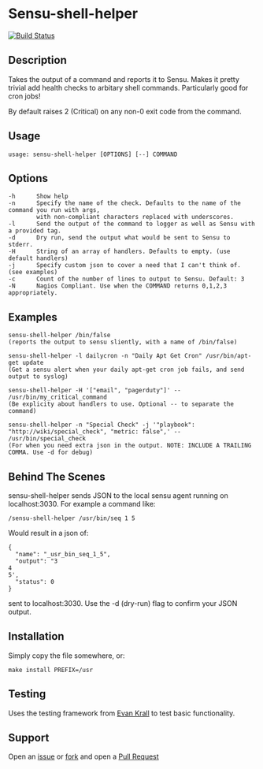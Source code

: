 # Sensu-shell-helper
[![Build Status](https://travis-ci.org/solarkennedy/sensu-shell-helper.png)](https://travis-ci.org/solarkennedy/sensu-shell-helper)

## Description

Takes the output of a command and reports it to Sensu. Makes it pretty trivial
add health checks to arbitary shell commands. Particularly good for cron jobs!

By default raises 2 (Critical) on any non-0 exit code from the command.

## Usage

    usage: sensu-shell-helper [OPTIONS] [--] COMMAND

## Options

    -h      Show help
    -n      Specify the name of the check. Defaults to the name of the command you run with args,
            with non-compliant characters replaced with underscores.
    -l      Send the output of the command to logger as well as Sensu with a provided tag.
    -d      Dry run, send the output what would be sent to Sensu to stderr.
    -H      String of an array of handlers. Defaults to empty. (use default handlers)
    -j      Specify custom json to cover a need that I can't think of. (see examples)
    -c      Count of the number of lines to output to Sensu. Default: 3
    -N      Nagios Compliant. Use when the COMMAND returns 0,1,2,3 appropriately.

## Examples

    sensu-shell-helper /bin/false
    (reports the output to sensu sliently, with a name of /bin/false)

    sensu-shell-helper -l dailycron -n "Daily Apt Get Cron" /usr/bin/apt-get update
    (Get a sensu alert when your daily apt-get cron job fails, and send output to syslog)

    sensu-shell-helper -H '["email", "pagerduty"]' -- /usr/bin/my_critical_command
    (Be explicity about handlers to use. Optional -- to separate the command)

    sensu-shell-helper -n "Special Check" -j '"playbook": "http://wiki/special_check", "metric: false",' -- /usr/bin/special_check
    (For when you need extra json in the output. NOTE: INCLUDE A TRAILING COMMA. Use -d for debug)

## Behind The Scenes

sensu-shell-helper sends JSON to the local sensu agent running on localhost:3030. 
For example a command like:

    /sensu-shell-helper /usr/bin/seq 1 5

Would result in a json of:

    {
      "name": "_usr_bin_seq_1_5",
      "output": "3
    4
    5', 
      "status": 0
    }

sent to localhost:3030. Use the -d (dry-run) flag to confirm your JSON output.

## Installation

Simply copy the file somewhere, or:

    make install PREFIX=/usr

## Testing
Uses the testing framework from [Evan Krall](https://github.com/EvanKrall/bash-present)
to test basic functionality.

## Support
Open an [issue](https://github.com/solarkennedy/sensu-shell-helper/issues) or
[fork](https://github.com/solarkennedy/sensu-shell-helper/fork) and open a
[Pull Request](https://github.com/solarkennedy/sensu-shell-helper/pulls)
                 
